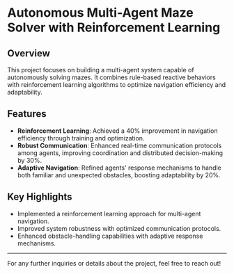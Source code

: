 # Autonomous Multi-Agent Maze Solver with Reinforcement Learning
 
## Overview
This project focuses on building a multi-agent system capable of autonomously solving mazes. It combines rule-based reactive behaviors with reinforcement learning algorithms to optimize navigation efficiency and adaptability.

## Features 
- **Reinforcement Learning**: Achieved a 40% improvement in navigation efficiency through training and optimization.
- **Robust Communication**: Enhanced real-time communication protocols among agents, improving coordination and distributed decision-making by 30%.
- **Adaptive Navigation**: Refined agents' response mechanisms to handle both familiar and unexpected obstacles, boosting adaptability by 20%.

## Key Highlights
- Implemented a reinforcement learning approach for multi-agent navigation.
- Improved system robustness with optimized communication protocols.
- Enhanced obstacle-handling capabilities with adaptive response mechanisms.

---

For any further inquiries or details about the project, feel free to reach out!
